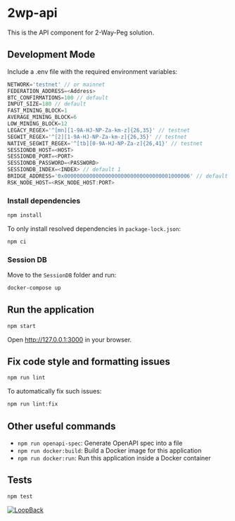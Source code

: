 # 2wp-api

This is the API component for 2-Way-Peg solution.
## Development Mode
Include a .env file with the required environment variables:
```js
NETWORK='testnet' // or mainnet
FEDERATION_ADDRESS=<Address>
BTC_CONFIRMATIONS=100 // default
INPUT_SIZE=180 // default
FAST_MINING_BLOCK=1
AVERAGE_MINING_BLOCK=6
LOW_MINING_BLOCK=12
LEGACY_REGEX='^[mn][1-9A-HJ-NP-Za-km-z]{26,35}' // testnet
SEGWIT_REGEX='^[2][1-9A-HJ-NP-Za-km-z]{26,35}' // testnet
NATIVE_SEGWIT_REGEX='^[tb][0-9A-HJ-NP-Za-z]{26,41}' // testnet
SESSIONDB_HOST=<HOST>
SESSIONDB_PORT=<PORT>
SESSIONDB_PASSWORD=<PASSWORD>
SESSIONDB_INDEX=<INDEX> // default 1
BRIDGE_ADDRESS='0x0000000000000000000000000000000001000006' // default
RSK_NODE_HOST=<RSK_NODE_HOST:PORT>
```
### Install dependencies

```sh
npm install
```

To only install resolved dependencies in `package-lock.json`:

```sh
npm ci
```
### Session DB
Move to the `SessionDB` folder and run:

```sh
docker-compose up
```

## Run the application
```sh
npm start
```


Open http://127.0.0.1:3000 in your browser.


## Fix code style and formatting issues

```sh
npm run lint
```

To automatically fix such issues:

```sh
npm run lint:fix
```

## Other useful commands

- `npm run openapi-spec`: Generate OpenAPI spec into a file
- `npm run docker:build`: Build a Docker image for this application
- `npm run docker:run`: Run this application inside a Docker container

## Tests

```sh
npm test
```

[![LoopBack](https://github.com/strongloop/loopback-next/raw/master/docs/site/imgs/branding/Powered-by-LoopBack-Badge-(blue)-@2x.png)](http://loopback.io/)
